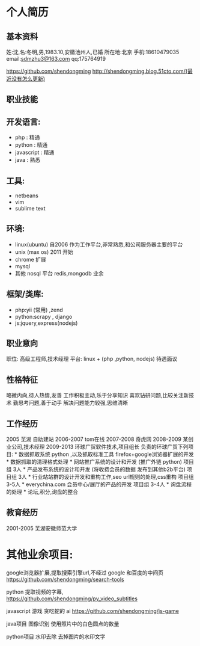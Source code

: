 个人简历
================

基本资料
----------------

姓:沈,名:冬明,男,1983.10,安徽池州人,已婚
所在地:北京
手机:18610479035
email:sdmzhu3@163.com
qq:175764919

https://github.com/shendongming
http://shendongming.blog.51cto.com/(最近没有怎么更新)


职业技能
----------------

开发语言:
-------
  * php : 精通 
  * python  : 精通 
  * javascript : 精通
  * java : 熟悉


工具:
-------
  * netbeans
  * vim
  * sublime text

环境:
-------
  * linux(ubuntu) 自2006 作为工作平台,非常熟悉,和公司服务器主要的平台
  * unix (max os) 2011 开始
  * chrome 扩展
  * mysql 
  * 其他 nosql 平台 redis,mongodb 业余

框架/类库:
-------
  * php:yii (常用) ,zend
  * python:scrapy , django 
  * js:jquery,express(nodejs)


职业意向
--------------
职位: 高级工程师,技术经理
平台: linux + (php ,python, nodejs) 
待遇面议

性格特征
--------------
略微内向,待人热情,友善
工作积极主动,乐于分享知识
喜欢钻研问题,比较关注新技术
勤思考问题,善于动手
解决问题能力较强,思维清晰



工作经历
-------------
2005 芜湖  自助建站
2006-2007  tom在线
2007-2008  奇虎网
2008-2009  某创业公司,技术经理
2009-2013  环球广贸软件技术,项目组长
  负责的环球广贸下列项目:
    * 数据抓取系统 python ,以及抓取标准工具 firefox+google浏览器扩展的开发
    * 数据抓取的清理格式处理
    * 网站推广系统的设计和开发 (推广外链 python) 项目组 3人
    * 产品发布系统的设计和开发 (将收费会员的数据 发布到其他b2b平台)  项目组 3人
    * 行业站站群的设计开发和重构工作,seo url规则的处理,css重构  项目组 3-5人
    * everychina.com 会员中心/展厅的产品的开发   项目组 3-4人
    * 询盘流程的处理
    * 论坛,积分,询盘的整合 


教育经历
--------------
2001-2005 芜湖安徽师范大学



其他业余项目:
==============

google浏览器扩展,提取搜索引擎url,不经过 google 和百度的中间页
https://github.com/shendongming/search-tools

python 提取视频的字幕,
https://github.com/shendongming/py_video_subtitles

javascript 游戏
贪吃蛇的 ai
https://github.com/shendongming/js-game


java项目 图像识别 
使用照片中的白色圆点的数量

python项目 水印去除
去掉图片的水印文字




